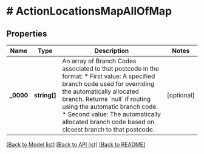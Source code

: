 # # ActionLocationsMapAllOfMap

## Properties

Name | Type | Description | Notes
------------ | ------------- | ------------- | -------------
**_0000** | **string[]** | An array of Branch Codes associated to that postcode in the format: * First value: A specified branch code used for overriding the automatically allocated branch. Returns &#x60;null&#x60; if routing using the automatic branch code. * Second value: The automatically allocated branch code based on closest branch to that postcode. | [optional]

[[Back to Model list]](../../README.md#models) [[Back to API list]](../../README.md#endpoints) [[Back to README]](../../README.md)
